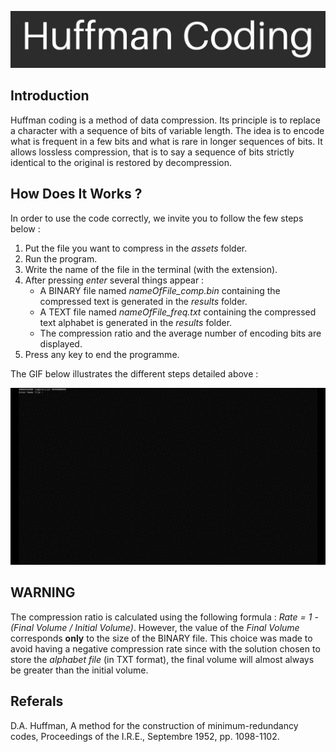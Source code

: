 ![](assets/title.jpg)
## Introduction
Huffman coding is a method of data compression. Its principle is to replace a character with a sequence of bits of variable length. The idea is to encode what is frequent in a few bits and what is rare in longer sequences of bits. It allows lossless compression, that is to say a sequence of bits strictly identical to the original is restored by decompression. 
## How Does It Works ?
In order to use the code correctly, we invite you to follow the few steps below :
1. Put the file you want to compress in the *assets* folder.
2. Run the program.
3. Write the name of the file in the terminal (with the extension).
4. After pressing *enter* several things appear :
    - A BINARY file named *nameOfFile_comp.bin* containing the compressed text is generated in the *results* folder.
    - A TEXT file named *nameOfFile_freq.txt* containing the compressed text alphabet is generated in the *results* folder.
    - The compression ratio and the average number of encoding bits are displayed.
5. Press any key to end the programme.

The GIF below illustrates the different steps detailed above : 

![](assets/PROJ631.gif)

## WARNING
The compression ratio is calculated using the following formula : *Rate = 1 - (Final Volume / Initial Volume)*. However, the value of the *Final Volume* corresponds **only** to the size of the BINARY file. This choice was made to avoid having a negative compression rate since with the solution chosen to store the *alphabet file* (in TXT format), the final volume will almost always be greater than the initial volume.

## Referals
D.A. Huffman, A method for the construction of minimum-redundancy codes, Proceedings of the I.R.E., Septembre 1952, pp. 1098-1102.
